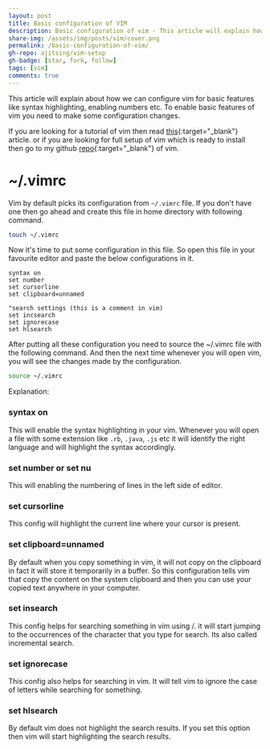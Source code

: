 ```yaml
---
layout: post
title: Basic configuration of VIM
description: Basic configuration of vim - This article will explain how to configure VIM for basic things like syntax highlighting, enabling numbers and a lot more.
share-img: /assets/img/posts/vim/cover.png
permalink: /basic-configuration-of-vim/
gh-repo: ajitsing/vim-setup
gh-badge: [star, fork, follow]
tags: [vim]
comments: true
---
```


This article will explain about how we can configure vim for basic features like syntax highlighting, enabling numbers etc. To enable basic features of vim you need to make some configuration changes.

If you are looking for a tutorial of vim then read [this](http://www.singhajit.com/vim-modes-normal-insert-and-visual/){:target="_blank"} article. or if you are looking for full setup of vim which is ready to install then go to my github [repo](https://github.com/ajitsing/vim-setup){:target="_blank"} of vim.

# ~/.vimrc

Vim by default picks its configuration from `~/.vimrc` file. If you don't have one then go ahead and create this file in home directory with following command.

```bash
touch ~/.vimrc
```

Now it's time to put some configuration in this file. So open this file in your favourite editor and paste the below configurations in it.

```vimscript
syntax on
set number
set cursorline
set clipboard=unnamed

"search settings (this is a comment in vim)
set incsearch
set ignorecase
set hlsearch
```

After putting all these configuration you need to source the ~/.vimrc file with the following command. And then the next time whenever you will open vim, you will see the changes made by the configuration.

```bash
source ~/.vimrc
```

Explanation:

### syntax on

This will enable the syntax highlighting in your vim. Whenever you will open a file with some extension like `.rb`, `.java`, `.js` etc it will identify the right language and will highlight the syntax accordingly.

### set number or set nu

This will enabling the numbering of lines in the left side of editor.

### set cursorline

This config will highlight the current line where your cursor is present.

### set clipboard=unnamed

By default when you copy something in vim, it will not copy on the clipboard in fact it will store it temporarily in a buffer. So this configuration tells vim that copy the content on the system clipboard and then you can use your copied text anywhere in your computer.

### set insearch

This config helps for searching something in vim using /. it will start jumping to the occurrences of the character that you type for search. Its also called incremental search.

### set ignorecase

This config also helps for searching in vim. It will tell vim to ignore the case of letters while searching for something.

### set hlsearch

By default vim does not highlight the search results. If you set this option then vim will start highlighting the search results.


